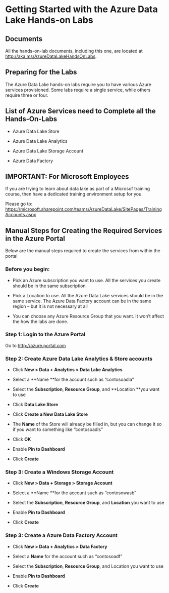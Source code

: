 Getting Started with the Azure Data Lake Hands-on Labs
======================================================

Documents
---------

All the hands-on-lab documents, including this one, are located at
http://aka.ms/AzureDataLakeHandsOnLabs.

Preparing for the Labs
----------------------

The Azure Data Lake hands-on labs require you to have various Azure services
provisioned. Some labs require a single service, while others require three or
four.

List of Azure Services need to Complete all the Hands-On-Labs
-------------------------------------------------------------

-   Azure Data Lake Store

-   Azure Data Lake Analytics

-   Azure Data Lake Storage Account

-   Azure Data Factory

IMPORTANT: For Microsoft Employees
-------------------------------------------------------------
If you are trying to learn about data lake as part of a Microsof training course, then have a dedicated training environment setup for you. 

Please go to: https://microsoft.sharepoint.com/teams/AzureDataLake/SitePages/TrainingAccounts.aspx


Manual Steps for Creating the Required Services in the Azure Portal
-------------------------------------------------------------------

Below are the manual steps required to create the services from within the
portal

### Before you begin:

-   Pick an Azure subscription you want to use. All the services you create
    should be in the same subscription

-   Pick a Location to use. All the Azure Data Lake services should be in the
    same service. The Azure Data Factory account can be in the same region – but
    it is not necessary at all

-   You can choose any Azure Resource Group that you want. It won’t affect the
    how the labs are done.

### Step 1: Login to the Azure Portal

Go to http://azure.portal.com

### Step 2: Create Azure Data Lake Analytics & Store accounts

-   Click **New \> Data + Analytics \> Data Lake Analytics**

-   Select a **Name **for the account such as “contosoadla”

-   Select the **Subscription**, **Resource Group**, and **Location **you want
    to use

-   Click **Data Lake Store**

-   Click **Create a New Data Lake Store**

-   The **Name** of the Store will already be filled in, but you can change it
    so if you want to something like “contosoadls”

-   Click **OK**

-   Enable **Pin to Dashboard**

-   Click **Create**

### Step 3: Create a Windows Storage Account

-   Click **New \> Data + Storage \> Storage Account**

-   Select a **Name **for the account such as “contosowasb”

-   Select the **Subscription**, **Resource Group**, and **Location** you want
    to use

-   Enable **Pin to Dashboard**

-   Click **Create**

### Step 3: Create a Azure Data Factory Account

-   Click **New \> Data + Analytics \> Data Factory**

-   Select a **Name** for the account such as “contosoadf”

-   Select the **Subscription**, **Resource Group**, and Location you want to
    use

-   Enable **Pin to Dashboard**

-   Click **Create**
